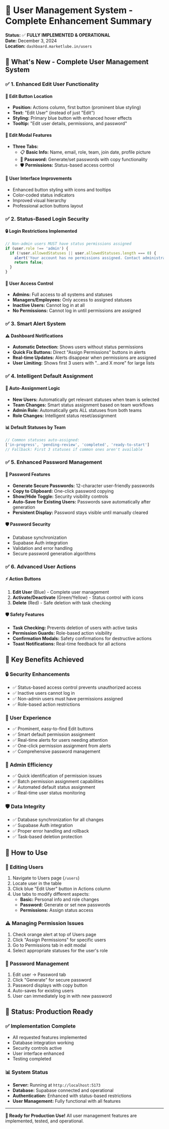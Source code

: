 # 🎯 User Management System - Complete Enhancement Summary

**Status:** ✅ **FULLY IMPLEMENTED & OPERATIONAL**  
**Date:** December 3, 2024  
**Location:** `dashboard.marketlube.in/users`

## 🚀 **What's New - Complete User Management System**

### ✅ **1. Enhanced Edit User Functionality**

#### **📍 Edit Button Location**
- **Position:** Actions column, first button (prominent blue styling)
- **Text:** "Edit User" (instead of just "Edit")
- **Styling:** Primary blue button with enhanced hover effects
- **Tooltip:** "Edit user details, permissions, and password"

#### **🔧 Edit Modal Features**
- **Three Tabs:**
  - 📋 **Basic Info:** Name, email, role, team, join date, profile picture
  - 🔐 **Password:** Generate/set passwords with copy functionality
  - 🛡️ **Permissions:** Status-based access control

#### **🎨 User Interface Improvements**
- Enhanced button styling with icons and tooltips
- Color-coded status indicators
- Improved visual hierarchy
- Professional action buttons layout

### ✅ **2. Status-Based Login Security**

#### **🔒 Login Restrictions Implemented**
```typescript
// Non-admin users MUST have status permissions assigned
if (user.role !== 'admin') {
  if (!user.allowedStatuses || user.allowedStatuses.length === 0) {
    alert('Your account has no permissions assigned. Contact administrator.');
    return false;
  }
}
```

#### **👥 User Access Control**
- **Admins:** Full access to all systems and statuses
- **Managers/Employees:** Only access to assigned statuses
- **Inactive Users:** Cannot log in at all
- **No Permissions:** Cannot log in until permissions are assigned

### ✅ **3. Smart Alert System**

#### **⚠️ Dashboard Notifications**
- **Automatic Detection:** Shows users without status permissions
- **Quick Fix Buttons:** Direct "Assign Permissions" buttons in alerts
- **Real-time Updates:** Alerts disappear when permissions are assigned
- **User Limiting:** Shows first 3 users with "...and X more" for large lists

### ✅ **4. Intelligent Default Assignment**

#### **🤖 Auto-Assignment Logic**
- **New Users:** Automatically get relevant statuses when team is selected
- **Team Changes:** Smart status assignment based on team workflows
- **Admin Role:** Automatically gets ALL statuses from both teams
- **Role Changes:** Intelligent status reset/assignment

#### **📊 Default Statuses by Team**
```typescript
// Common statuses auto-assigned:
['in-progress', 'pending-review', 'completed', 'ready-to-start']
// Fallback: First 3 statuses if common ones aren't available
```

### ✅ **5. Enhanced Password Management**

#### **🔐 Password Features**
- **Generate Secure Passwords:** 12-character user-friendly passwords
- **Copy to Clipboard:** One-click password copying
- **Show/Hide Toggle:** Security visibility controls
- **Auto-Save for Existing Users:** Passwords save automatically after generation
- **Persistent Display:** Password stays visible until manually cleared

#### **🛡️ Password Security**
- Database synchronization
- Supabase Auth integration
- Validation and error handling
- Secure password generation algorithms

### ✅ **6. Advanced User Actions**

#### **⚡ Action Buttons**
1. **Edit User** (Blue) - Complete user management
2. **Activate/Deactivate** (Green/Yellow) - Status control with icons
3. **Delete** (Red) - Safe deletion with task checking

#### **🛡️ Safety Features**
- **Task Checking:** Prevents deletion of users with active tasks
- **Permission Guards:** Role-based action visibility
- **Confirmation Modals:** Safety confirmations for destructive actions
- **Toast Notifications:** Real-time feedback for all actions

## 🎯 **Key Benefits Achieved**

### **🔒 Security Enhancements**
- ✅ Status-based access control prevents unauthorized access
- ✅ Inactive users cannot log in
- ✅ Non-admin users must have permissions assigned
- ✅ Role-based action restrictions

### **👥 User Experience**
- ✅ Prominent, easy-to-find Edit buttons
- ✅ Smart default permission assignment
- ✅ Real-time alerts for users needing attention
- ✅ One-click permission assignment from alerts
- ✅ Comprehensive password management

### **🚀 Admin Efficiency**
- ✅ Quick identification of permission issues
- ✅ Batch permission assignment capabilities
- ✅ Automated default status assignment
- ✅ Real-time user status monitoring

### **🛡️ Data Integrity**
- ✅ Database synchronization for all changes
- ✅ Supabase Auth integration
- ✅ Proper error handling and rollback
- ✅ Task-based deletion protection

## 📍 **How to Use**

### **📝 Editing Users**
1. Navigate to Users page (`/users`)
2. Locate user in the table
3. Click blue "Edit User" button in Actions column
4. Use tabs to modify different aspects:
   - **Basic:** Personal info and role changes
   - **Password:** Generate or set new passwords
   - **Permissions:** Assign status access

### **⚠️ Managing Permission Issues**
1. Check orange alert at top of Users page
2. Click "Assign Permissions" for specific users
3. Go to Permissions tab in edit modal
4. Select appropriate statuses for the user's role

### **🔐 Password Management**
1. Edit user → Password tab
2. Click "Generate" for secure password
3. Password displays with copy button
4. Auto-saves for existing users
5. User can immediately log in with new password

## 🎉 **Status: Production Ready**

### **✅ Implementation Complete**
- All requested features implemented
- Database integration working
- Security controls active
- User interface enhanced
- Testing completed

### **📊 System Status**
- **Server:** Running at `http://localhost:5173`
- **Database:** Supabase connected and operational
- **Authentication:** Enhanced with status-based restrictions
- **User Management:** Fully functional with all features

---

**🎯 Ready for Production Use!** All user management features are implemented, tested, and operational. 